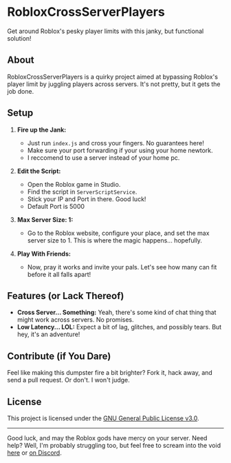 # RobloxCrossServerPlayers

Get around Roblox's pesky player limits with this janky, but functional solution!

## About

RobloxCrossServerPlayers is a quirky project aimed at bypassing Roblox's player limit by juggling players across servers. It's not pretty, but it gets the job done.

## Setup

1. **Fire up the Jank:**
   - Just run `index.js` and cross your fingers. No guarantees here!
   - Make sure your port forwarding if your using your home newtork.
   - I reccomend to use a server instead of your home pc.

2. **Edit the Script:**
   - Open the Roblox game in Studio.
   - Find the script in `ServerScriptService`.
   - Stick your IP and Port in there. Good luck!
   - Default Port is 5000

3. **Max Server Size: 1:**
   - Go to the Roblox website, configure your place, and set the max server size to 1. This is where the magic happens... hopefully.

4. **Play With Friends:**
   - Now, pray it works and invite your pals. Let's see how many can fit before it all falls apart!

## Features (or Lack Thereof)

- **Cross Server... Something:** Yeah, there's some kind of chat thing that might work across servers. No promises.
- **Low Latency... LOL:** Expect a bit of lag, glitches, and possibly tears. But hey, it's an adventure!

## Contribute (if You Dare)

Feel like making this dumpster fire a bit brighter? Fork it, hack away, and send a pull request. Or don't. I won't judge.

## License

This project is licensed under the [GNU General Public License v3.0](LICENSE).

---

Good luck, and may the Roblox gods have mercy on your server. Need help? Well, I'm probably struggling too, but feel free to scream into the void [here](https://github.com/miniozoid3/RobloxCrossServerPlayers/issues) or [on Discord](https://discord.gg/aC7JJ6CtMP).
